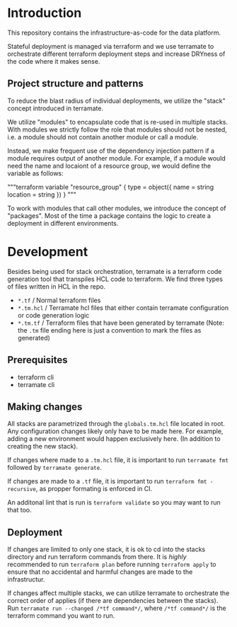# Introduction 
This repository contains the infrastructure-as-code for the data platform.

Stateful deployment is managed via terraform and we use terramate to
orchestrate different terraform deployment steps and increase DRYness of the
code where it makes sense.

## Project structure and patterns

To reduce the blast radius of individual deployments, we utilize the "stack"
concept introduced in terramate.

We utilize "modules" to encapsulate code that is re-used in multiple stacks.
With modules we strictly follow the role that modules should not be nested,
i.e. a module should not contain another module or call a module.

Instead, we make frequent use of the dependency injection pattern if a module requires
output of another module. For example, if a module would need the name and locaiont 
of a resource group, we would define the variable as follows:

"""terraform
variable "resource_group" {
  type = object({
    name     = string
    location = string
  })
}
"""

To work with modules that call other modules, we introduce the concept of "packages".
Most of the time a package contains the logic to create a deployment in different
environments.

# Development

Besides being used for stack orchestration, terramate is a terraform code generation
tool that transpiles HCL code to terraform. We find three types of files written in
HCL in the repo.

- `*.tf` / Normal terraform files
- `*.tm.hcl` / Terramate hcl files that either contain terramate configuration or
code generation logic
- `*.tm.tf` / Terraform files that have been generated by terramate (Note: the `.tm` file
ending here is just a convention to mark the files as generated)

## Prerequisites

- terraform cli
- terramate cli

## Making changes

All stacks are parametrized through the `globals.tm.hcl` file located in root. Any configuration
changes likely only have to be made here. For example, adding a new environment would happen exclusively here.
(In addition to creating the new stack).

If changes where made to a `.tm.hcl` file, it is important to run `terramate fmt` followed by
`terramate generate`.

If changes are made to a `.tf` file, it is important to run `terraform fmt -recursive`, as
propper formating is enforced in CI.

An additonal lint that is run is `terraform validate` so you may want to run that too.

## Deployment

If changes are limited to only one stack, it is ok to cd into the stacks directory and
run terraform commands from there. It is *highly* recommended to run `terraform plan`
before running `terraform apply` to ensure that no accidental and harmful changes are made
to the infrastructur.

If changes affect multiple stacks, we can utilize terramate to orchestrate the correct
order of applies (if there are dependencies between the stacks). Run `terramate run --changed /*tf command*/`,
where `/*tf command*/` is the terraform command you want to run.

